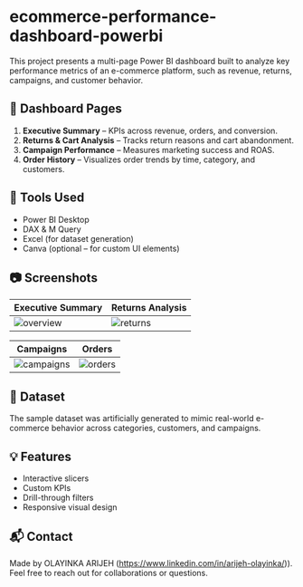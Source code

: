 # ecommerce-performance-dashboard-powerbi
This project presents a multi-page Power BI dashboard built to analyze key performance metrics of an e-commerce platform, such as revenue, returns, campaigns, and customer behavior.
## 📌 Dashboard Pages

1. **Executive Summary** – KPIs across revenue, orders, and conversion.
2. **Returns & Cart Analysis** – Tracks return reasons and cart abandonment.
3. **Campaign Performance** – Measures marketing success and ROAS.
4. **Order History** – Visualizes order trends by time, category, and customers.

## 🧰 Tools Used
- Power BI Desktop
- DAX & M Query
- Excel (for dataset generation)
- Canva (optional – for custom UI elements)

## 📷 Screenshots
| Executive Summary | Returns Analysis |
|------------------|------------------|
| ![overview](overview.png") | ![returns](returns.png) |

| Campaigns | Orders |
|----------|--------|
| ![campaigns](campaigns.png) | ![orders](orders.png) |

## 📁 Dataset
The sample dataset was artificially generated to mimic real-world e-commerce behavior across categories, customers, and campaigns.

## 💡 Features
- Interactive slicers
- Custom KPIs
- Drill-through filters
- Responsive visual design

## 📬 Contact
Made by OLAYINKA ARIJEH (https://www.linkedin.com/in/arijeh-olayinka/)).  
Feel free to reach out for collaborations or questions.
